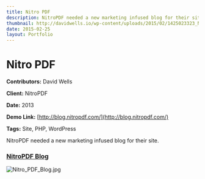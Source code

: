 ```yaml
---
title: Nitro PDF
description: NitroPDF needed a new marketing infused blog for their site
thumbnail: http://davidwells.io/wp-content/uploads/2015/02/1425023323_Nitro_PDF_Blog-450x347.jpg
date: 2015-02-25
layout: Portfolio
---
```


# Nitro PDF

**Contributors:** David Wells

**Client:** NitroPDF

**Date:** 2013

**Demo Link:** [http://blog.nitropdf.com/](http://blog.nitropdf.com/)

**Tags:** Site, PHP, WordPress

NitroPDF needed a new marketing infused blog for their site.

### [NitroPDF Blog](id:anchor_1)

![](https://s3-us-west-2.amazonaws.com/assets.davidwells.io/work/nitro-PDF-Blog.jpg "Nitro_PDF_Blog.jpg")
